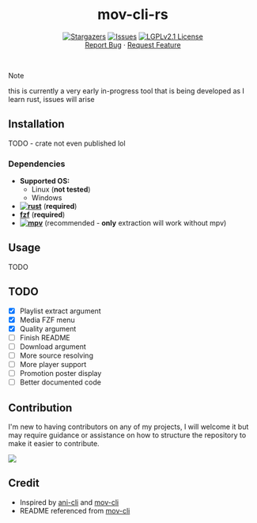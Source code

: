 <a name="readme-top"></a>

<div align="center">

  # mov-cli-rs
  [![Stargazers][stars-shield]][stars-url]
  [![Issues][issues-shield]][issues-url]
  [![LGPLv2.1 License][license-shield]][license-url]
  <br>
  <a href="https://github.com/bzzzthe18th/mov-cli-rs/issues">Report Bug</a>
  ·
  <a href="https://github.com/bzzzthe18th/mov-cli-rs/issues">Request Feature</a>

</div>

<br>

> [!Note]
> this is currently a very early in-progress tool that is being developed as I learn rust, issues will arise

## Installation
TODO - crate not even published lol

### Dependencies
- **Supported OS:**
  - Linux (**not tested**)
  - Windows
- **[![rust][rust-shield]](https://www.rust-lang.org/learn/get-started)** (**required**)
- **[fzf](https://github.com/junegunn/fzf?tab=readme-ov-file#installation)** (**required**)
- **[![mpv][mpv-shield]](https://mpv.io/installation/)** (recommended - **only** extraction will work without mpv)

## Usage
TODO

## TODO
- [x] Playlist extract argument
- [x] Media FZF menu
- [x] Quality argument
- [ ] Finish README
- [ ] Download argument
- [ ] More source resolving
- [ ] More player support
- [ ] Promotion poster display
- [ ] Better documented code

## Contribution
I'm new to having contributors on any of my projects, I will welcome it but may require guidance or assistance on how to structure the repository to make it easier to contribute.

<a href = "https://github.com/bzzzthe18th/mov-cli-rs/graphs/contributors">
  <img src = "https://contrib.rocks/image?repo=bzzzthe18th/mov-cli-rs"/>
</a>

## Credit
- Inspired by [ani-cli](https://github.com/pystardust/ani-cli) and [mov-cli](https://github.com/mov-cli/mov-cli)
- README referenced from [mov-cli](https://github.com/mov-cli/mov-cli)

[contributors-shield]: https://img.shields.io/github/contributors/mov-cli-rs/mov-cli-rs.svg?style=for-the-badge
[contributors-url]: https://github.com/bzzzthe18th/mov-cli-rs/graphs/contributors
[forks-shield]: https://img.shields.io/github/forks/bzzzthe18th/mov-cli-rs.svg?style=for-the-badge
[forks-url]: https://github.com/bzzzthe18th/mov-cli-rs/network/members
[stars-shield]: https://img.shields.io/github/stars/bzzzthe18th/mov-cli-rs?style=flat
[stars-url]: https://github.com/bzzzthe18th/mov-cli-rs/stargazers
[rust-shield]: https://img.shields.io/badge/Rust-latest-red?style=flat&logo=rust
[mpv-shield]: https://img.shields.io/badge/MPV-latest-520053?style=flat&logo=mpv
[issues-shield]: https://img.shields.io/github/issues/bzzzthe18th/mov-cli-rs?style=flat
[issues-url]: https://github.com/bzzzthe18th/mov-cli-rs/issues
[license-shield]: https://img.shields.io/github/license/bzzzthe18th/mov-cli-rs?style=flat
[license-url]: ./LICENSE